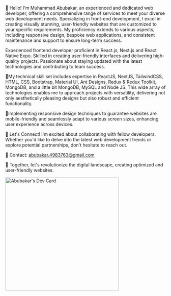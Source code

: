 👋 Hello! I'm Muhammad Abubakar, an experienced and dedicated web developer, offering a comprehensive range of services to meet your diverse web development needs. Specializing in front-end development, I excel in creating visually stunning, user-friendly websites that are customized to your specific requirements. My proficiency extends to various aspects, including responsive design, bespoke web applications, and consistent maintenance and support to ensure long-term success.

Experienced frontend developer proficient in React.js, Next.js and React Native Expo. Skilled in creating user-friendly interfaces and delivering high-quality projects. Passionate about staying updated with the latest technologies and contributing to team success.

🔹My technical skill set includes expertise in ReactJS, NextJS, TailwindCSS, HTML, CSS, Bootstrap, Material UI, Ant Designs, Redux & Redux Toolkit, MongoDB, and a little bit MongoDB, MySQL and Node JS. This wide array of technologies enables me to approach projects with versatility, delivering not only aesthetically pleasing designs but also robust and efficient functionality.

🔹Implementing responsive design techniques to guarantee websites are mobile-friendly and seamlessly adapt to various screen sizes, enhancing user experience across devices.

🤝 Let's Connect!
I'm excited about collaborating with fellow developers. Whether you'd like to delve into the latest web development trends or explore potential partnerships, don't hesitate to reach out.

📧 Contact: abubakar.4983763@gmail.com

🤝 Together, let's revolutionize the digital landscape, creating optimized and user-friendly websites.

<a href="https://app.daily.dev/abubakar8"><img src="https://api.daily.dev/devcards/v2/KoQQ7cGvoJAIQAnZITpz6.png?type=default&r=cgq" width="356" alt="Abubakar's Dev Card"/></a>
